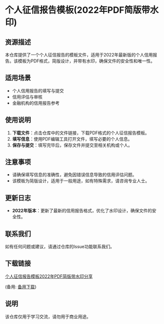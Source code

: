 # 个人征信报告模板(2022年PDF简版带水印)

## 资源描述

本仓库提供了一个个人征信报告的模板文件，适用于2022年最新版的个人信用报告。该模板为PDF格式，简版设计，并带有水印，确保文件的安全性和唯一性。

## 适用场景

- 个人信用报告的填写与提交
- 信用评估与审核
- 金融机构的信用报告参考

## 使用说明

1. **下载文件**：点击仓库中的文件链接，下载PDF格式的个人征信报告模板。
2. **填写信息**：使用PDF编辑工具打开文件，填写必要的个人信息。
3. **保存与提交**：填写完毕后，保存文件并提交至相关机构或个人。

## 注意事项

- 请确保填写信息的准确性，避免因错误信息导致的信用评估问题。
- 该模板为简版设计，适用于一般用途，如有特殊需求，请咨询专业人士。

## 更新日志

- **2022年版本**：更新了最新的信用报告格式，优化了水印设计，确保文件的安全性。

## 联系我们

如有任何问题或建议，请通过仓库的Issue功能联系我们。

## 下载链接
[个人征信报告模板2022年PDF简版带水印分享](https://pan.quark.cn/s/b1b5e3331082) 

(备用: [备用下载](https://pan.baidu.com/s/1R3Dxy7ukEJulapiF2MbZbw?pwd=1234))

## 说明

该仓库仅用于学习交流，请勿用于商业用途。
